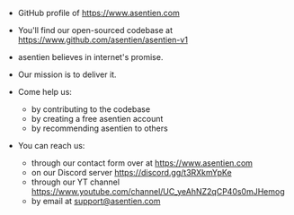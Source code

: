 - GitHub profile of https://www.asentien.com
- You'll find our open-sourced codebase at https://www.github.com/asentien/asentien-v1
- asentien believes in internet's promise. 
- Our mission is to deliver it.


- Come help us: 
  - by contributing to the codebase
  - by creating a free asentien account
  - by recommending asentien to others


- You can reach us:
  - through our contact form over at https://www.asentien.com
  - on our Discord server https://discord.gg/t3RXkmYpKe
  - through our YT channel https://www.youtube.com/channel/UC_yeAhNZ2qCP40s0mJHemog
  - by email at support@asentien.com
